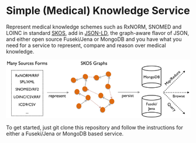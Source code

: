 # Simple (Medical) Knowledge Service

Represent medical knowledge schemes such as RxNORM, SNOMED and LOINC in standard [SKOS](http://www.w3.org/TR/skos-primer/), add in [JSON-LD](http://www.w3.org/TR/json-ld/), the graph-aware flavor of JSON, and either open source Fuseki/Jena or MongoDB and you have what you need for a service to represent, compare and reason over medical knowledge.

![SKS Pieces Diagram](/imgs/sks-flows.png?raw=true)

To get started, just git clone this repository and follow the instructions for either a Fuseki/Jena or MongoDB based service. 
